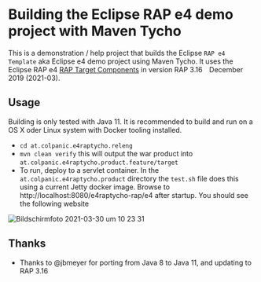 # Building the Eclipse RAP e4 demo project with Maven Tycho

This is a demonstration / help project that builds the Eclipse `RAP e4 Template` aka Eclipse e4 demo project using Maven Tycho.
It uses the Eclipse RAP e4 [RAP Target Components](https://www.eclipse.org/rap/downloads/) in version RAP 3.16 December 2019 (2021-03).

## Usage

Building is only tested with Java 11. It is recommended to build and run on a OS X oder Linux system with Docker tooling installed.

- `cd at.colpanic.e4raptycho.releng`
- `mvn clean verify` this will output the war product into `at.colpanic.e4raptycho.product.feature/target`
- To run, deploy to a servlet container. In the `at.colpanic.e4raptycho.product` directory the `test.sh` file does this using a current Jetty docker image. Browse to http://localhost:8080/e4raptycho-rap/e4 after startup. You should see the following website

![Bildschirmfoto 2021-03-30 um 10 23 31](https://user-images.githubusercontent.com/1679857/112958263-93e41700-9142-11eb-9320-a98f419c39ef.png)


## Thanks

* Thanks to @jbmeyer for porting from Java 8 to Java 11, and updating to RAP 3.16
